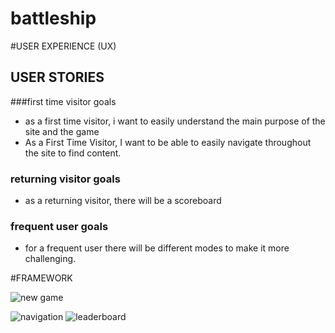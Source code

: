 # battleship

#USER EXPERIENCE (UX)

## USER STORIES

###first time visitor goals

  * as a first time visitor, i want to easily understand the main purpose of the site and the game
  * As a First Time Visitor, I want to be able to easily navigate throughout the site to find content.
  
### returning visitor goals
  
  * as a returning visitor, there will be a scoreboard 
  
### frequent user goals
  
  * for a frequent user there will be different modes to make it more challenging. 
  
  




#FRAMEWORK

![new game](https://user-images.githubusercontent.com/47448917/232757732-bc06af1f-003a-43e2-a5ed-be4905dafabd.PNG)

![navigation](https://user-images.githubusercontent.com/47448917/232756267-3bd98026-3573-4c3d-a341-8fe127db37bf.PNG)
![leaderboard](https://user-images.githubusercontent.com/47448917/232756414-e66c6092-e4ec-40cc-92f3-1deba7a420e0.PNG)

  

